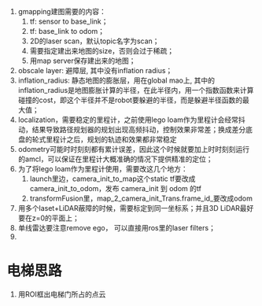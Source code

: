 1. gmapping建图需要的内容：
	1. tf: sensor to base_link；
	2. tf: base_link to odom；
	3. 2D的laser scan，默认topic名字为scan；
	4. 需要指定建出来地图的size，否则会过于稀疏；
	5. 用map server保存建出来的地图；
2. obscale layer: 避障层, 其中没有inflation radius；
3. inflation_radius: 静态地图的膨胀层，用在global mao上, 其中的inflation_radius是地图膨胀计算的半径，在此半径内，用一个指数函数来计算碰撞的cost，即这个半径并不是robot要躲避的半径，而是躲避半径函数的最大值；
4. localization，需要稳定的里程计，之前使用lego loam作为里程计会经常抖动，结果导致路径规划器的规划出现高频抖动，控制效果非常差；换成差分底盘的轮式里程计之后，规划的轨迹和效果都非常稳定
5. odometry可能时时刻刻都有累计误差，因此这个时候就要加上时时刻刻运行的amcl，可以保证在里程计大概准确的情况下提供精准的定位；
6. 为了将lego loam作为里程计使用，需要改这几个地方：
	1. launch里边，camera_init_to_map这个static tf要改成camera_init_to_odom，发布 camera_init 到 odom 的tf
	2. transformFusion里，map_2_camera_init_Trans.frame_id_要改成odom
7. 用多个laset+LiDAR蔽障的时候，需要标定到同一坐标系；并且3D LiDAR最好要在z=0的平面上；
8. 单线雷达要注意remove ego， 可以直接用ros里的laser filters；
9. 



# 电梯思路
1. 用ROI框出电梯门所占的点云